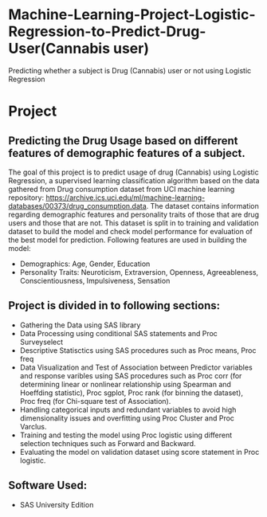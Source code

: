 # Machine-Learning-Project-Logistic-Regression-to-Predict-Drug-User(Cannabis user)
Predicting whether a subject is Drug (Cannabis) user or not using Logistic Regression
# Project
## Predicting the Drug Usage based on different features of demographic features of a subject.

The goal of this project is to predict usage of drug (Cannabis) using Logistic Regression, a supervised learning classification algorithm based on the data gathered from Drug consumption dataset from UCI machine learning repository: https://archive.ics.uci.edu/ml/machine-learning-databases/00373/drug_consumption.data.
The dataset contains information regarding demographic features and personality traits of those that are drug users and those that are not. This dataset is split in to training and validation dataset to build the model and check model performance for evaluation of the best model for prediction. Following features are used in building the model:
* Demographics: Age, Gender, Education
* Personality Traits: Neuroticism, Extraversion, Openness, Agreeableness, Conscientiousness, Impulsiveness, Sensation

## Project is divided in to following sections:
* Gathering the Data using SAS library
* Data Processing using conditional SAS statements and Proc Surveyselect
* Descriptive Statisctics using SAS procedures such as Proc means, Proc freq
* Data Visualization and Test of Association between Predictor variables and response varibles using SAS procedures such as Proc corr (for determining linear or nonlinear relationship using Spearman and Hoeffding statistic), Proc sgplot, Proc rank (for binning the dataset), Proc freq (for Chi-square test of Association).
* Handling categorical inputs and redundant variables to avoid high dimensionality issues and overfitting using Proc Cluster and Proc Varclus.
* Training and testing the model using Proc logistic using different selection techniques such as Forward and Backward.
* Evaluating the model on validation dataset using score statement in Proc logistic.

## Software Used:
* SAS University Edition

